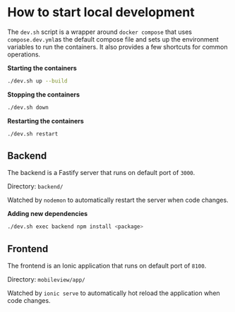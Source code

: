 # How to start local development

The `dev.sh` script is a wrapper around `docker compose` that uses
`compose.dev.yml`as the default compose file and sets up the environment
variables to run the containers. It also provides a few shortcuts for common
operations.

**Starting the containers**

```bash
./dev.sh up --build
```

**Stopping the containers**

```bash
./dev.sh down
```


**Restarting the containers**

```bash
./dev.sh restart
```


## Backend

The backend is a Fastify server that runs on default port of `3000`.

Directory: `backend/`

Watched by `nodemon` to automatically restart the server when code changes.

**Adding new dependencies**

```bash
./dev.sh exec backend npm install <package>
```

## Frontend

The frontend is an Ionic application that runs on default port of `8100`.

Directory: `mobileview/app/`

Watched by `ionic serve` to automatically hot reload the application when code
changes.


